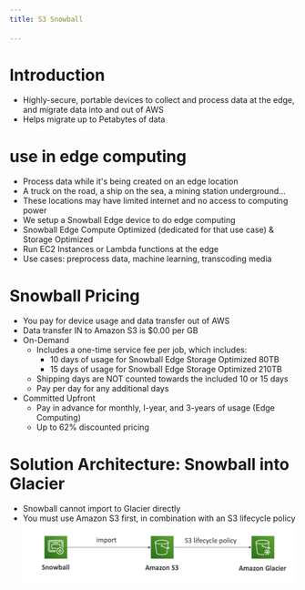 ```yaml
---
title: S3 Snowball

---
```

# Introduction
- Highly-secure, portable devices to collect and process data at the edge, and migrate data into and out of AWS
- Helps migrate up to Petabytes of data

# use in edge computing
- Process data while it's being created on an edge location
- A truck on the road, a ship on the sea, a mining station underground...
- These locations may have limited internet and no access to computing power
- We setup a Snowball Edge device to do edge computing
- Snowball Edge Compute Optimized (dedicated for that use case) & Storage Optimized
- Run EC2 Instances or Lambda functions at the edge
- Use cases: preprocess data, machine learning, transcoding media

# Snowball Pricing
- You pay for device usage and data transfer out of AWS
- Data transfer IN to Amazon S3 is $0.00 per GB
- On-Demand
    - Includes a one-time service fee per job, which includes:
        - 10 days of usage for Snowball Edge Storage Optimized 80TB
        - 15 days of usage for Snowball Edge Storage Optimized 210TB
    - Shipping days are NOT counted towards the included 10 or 15 days
    - Pay per day for any additional days
- Committed Upfront
    - Pay in advance for monthly, I-year, and 3-years of usage (Edge Computing)
    - Up to 62% discounted pricing

# Solution Architecture: Snowball into Glacier
- Snowball cannot import to Glacier directly
- You must use Amazon S3 first, in combination with an S3 lifecycle policy
![img.png](snowball-glacier.png)
